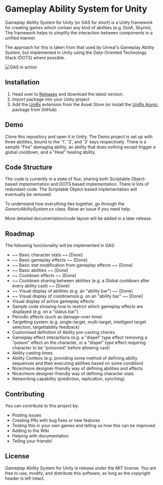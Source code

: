 # Gameplay Ability System for Unity
Gameplay Ability System for Unity (or GAS for short) is a Unity framework for creating games which contain any kind of abilities (e.g. DotA, Skyrim).  The framework helps to simplify the interaction between components in a unified manner.  

The approach for this is taken from that used by Unreal's Gameplay Ability System, but implemented in Unity using the Data-Oriented Technology Stack (DOTS) where possible.  

![GAS in action](https://i.imgur.com/0OTe4KG.gif)


## Installation
1. Head over to [Releases](https://github.com/sjai013/UnityGameplayAbilitySystem/releases) and download the latest version.
2. Import package into your Unity project
3. Add the [UniRx](https://assetstore.unity.com/packages/tools/integration/unirx-reactive-extensions-for-unity-17276) extension from the Asset Store (or install the [UniRx Async](https://github.com/Cysharp/UniTask) package from GitHub)

## Demo
Clone this repository and open it in Unity.  The Demo project is set up with three abilities, bound to the '1', '2', and '3' keys respectively.  There is a sample "Fire" damaging ability, an ability that does nothing except trigger a global cooldown, and a "Heal" healing ability.

## Code Structure
The code is currently in a state of flux, sharing both Scriptable Object-based implementation and DOTS based implementation.  There is lots of redundant code.  The Scriptable Object-based implementation will eventually be removed.

To understand how everything ties together, go through the *GenericAbilitySystem.cs* class.  Raise an issue if you need help.

More detailed documentation/code layout will be added in a later release.  

## Roadmap
The following functionality will be implemented in GAS:
* ~~ Basic character stats ~~ [Done]
* ~~ Basic gameplay effects ~~ [Done]
* ~~ Basic stat modification from gameplay effects ~~ [Done]
* ~~ Basic abilities ~~ [Done]
* ~~ Cooldown effects ~~ [Done]
* ~~ Cooldown sharing between abilities (e.g. a Global cooldown after every ability cast) ~~ [Done]
* ~~ Visual display of abilities (e.g. an "ability bar") ~~ [Done]
* ~~ Visual display of cooldowns(e.g. on an "ability bar" ~~ [Done]
* Visual display of active gameplay effects
* Sample code showing how to restrict which gameplay effects are displayed (e.g. on a "status bar")
* Periodic effects (such as damage-over-time)
* Targetting system (e.g. single-target, multi-target, intelligent target selection, targettability feedback)
* Customised definition of Ability pre-casting checks
* Gameplay effect interactions (e.g. a "dispel" type effect removing a "poison" effect on the character, or a "dispel" type effect requiring character to be "poisoned" before allowing cast)
* Ability casting times
* Ability Combos (e.g. providing some method of defining ability sequences and then executing abilities based on some condition)
* Nicer/more designer-friendly way of defining abilities and effects
* Nicer/more designer-friendly way of defining character stats
* Networking capability (prediction, replication, synching)


## Contributing
You can contribute to this project by:
* Posting issues
* Creating PRs with bug fixes or new features
* Testing this in your own games and telling us how this can be improved
* Adding to the Wiki
* Helping with documentation
* Telling your friends!

## License
Gameplay Ability System for Unity is release under the MIT license.  You are free to use, modify, and distribute this software, as long as the copyright header is left intact.
